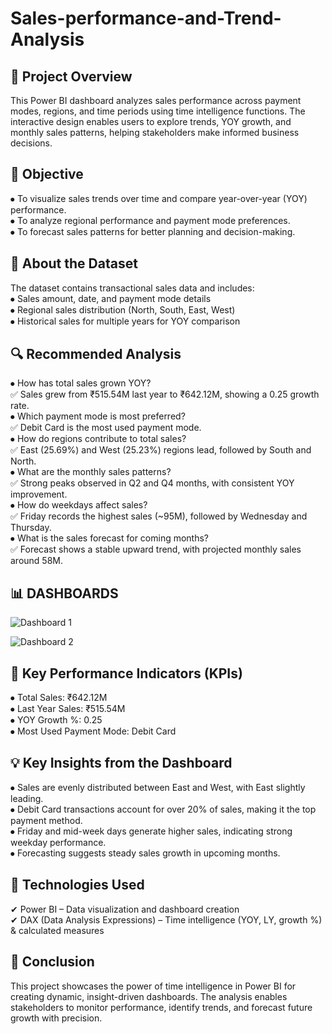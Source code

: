 # Sales-performance-and-Trend-Analysis
## 📌 Project Overview
This Power BI dashboard analyzes sales performance across payment modes, regions, and time periods using time intelligence functions. The interactive design enables users to explore trends, YOY growth, and monthly sales patterns, helping stakeholders make informed business decisions.

## 🎯 Objective
⦁	To visualize sales trends over time and compare year-over-year (YOY) performance.<br>
⦁	To analyze regional performance and payment mode preferences.<br>
⦁	To forecast sales patterns for better planning and decision-making.<br>

## 📂 About the Dataset
The dataset contains transactional sales data and includes:<br>
⦁	Sales amount, date, and payment mode details<br>
⦁	Regional sales distribution (North, South, East, West)<br>
⦁	Historical sales for multiple years for YOY comparison<br>

## 🔍 Recommended Analysis
⦁	How has total sales grown YOY?<br>
✅ Sales grew from ₹515.54M last year to ₹642.12M, showing a 0.25 growth rate.<br>
⦁	Which payment mode is most preferred?<br>
✅ Debit Card is the most used payment mode.<br>
⦁	How do regions contribute to total sales?<br>
✅ East (25.69%) and West (25.23%) regions lead, followed by South and North.<br>
⦁	What are the monthly sales patterns?<br>
✅ Strong peaks observed in Q2 and Q4 months, with consistent YOY improvement.<br>
⦁	How do weekdays affect sales?<br>
✅ Friday records the highest sales (~95M), followed by Wednesday and Thursday.<br>
⦁	What is the sales forecast for coming months?<br>
✅ Forecast shows a stable upward trend, with projected monthly sales around 58M.<br>

## 📊 DASHBOARDS
![Dashboard 1](https://github.com/user-attachments/assets/7a94f863-9352-4d00-9c9d-a219c761ec06)

![Dashboard 2](https://github.com/user-attachments/assets/9d494349-07c8-4e5d-b13c-ce943a0caeae)

## 📌 Key Performance Indicators (KPIs)
⦁	Total Sales: ₹642.12M<br>
⦁	Last Year Sales: ₹515.54M<br>
⦁	YOY Growth %: 0.25<br>
⦁	Most Used Payment Mode: Debit Card<br>

## 💡 Key Insights from the Dashboard
⦁	Sales are evenly distributed between East and West, with East slightly leading.<br>
⦁	Debit Card transactions account for over 20% of sales, making it the top payment method.<br>
⦁	Friday and mid-week days generate higher sales, indicating strong weekday performance.<br>
⦁	Forecasting suggests steady sales growth in upcoming months.<br>

## 🧰 Technologies Used
✔ Power BI – Data visualization and dashboard creation<br>
✔ DAX (Data Analysis Expressions) – Time intelligence (YOY, LY, growth %) & calculated measures<br>

## 📍 Conclusion
This project showcases the power of time intelligence in Power BI for creating dynamic, insight-driven dashboards. The analysis enables stakeholders to monitor performance, identify trends, and forecast future growth with precision.
